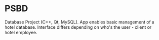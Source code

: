 # PSBD
Database Project (C++, Qt, MySQL). App enables basic management of a hotel database.
Interface differs depending on who's the user - client or hotel employee.


